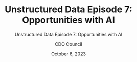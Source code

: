 ---
title: 'Unstructured Data Episode 7: Opportunities with AI'
subtitle: 'Unstructured Data Episode 7: Opportunities with AI'
layout: newspost
date: October 6, 2023
author: CDO Council
excerpt: 
image_alt_text: Dr Alterovitz headshot
permalink: /podcast/
image_path:  /assets/images/background/thumbnail-dr-gil-alterovitz.png
description: On this episode, Ted talks with Dr. Gil Alterovitz, the Chief Artificial Intelligence Officer at the Department of Veterans Affairs (VA) and Director of the VA’s National Artificial Intelligence Institute. As a leader in AI, Gil explains how data is the key, to be successful in developing and implementing an AI strategy.
---